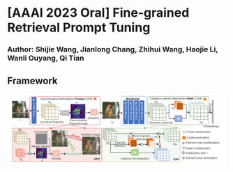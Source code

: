 # [AAAI 2023 Oral] Fine-grained Retrieval Prompt Tuning
### Author: Shijie Wang, Jianlong Chang, Zhihui Wang, Haojie Li, Wanli Ouyang, Qi Tian

## Framework
![image](https://github.com/Pual2013/FRPT/blob/main/FRPT.png)
